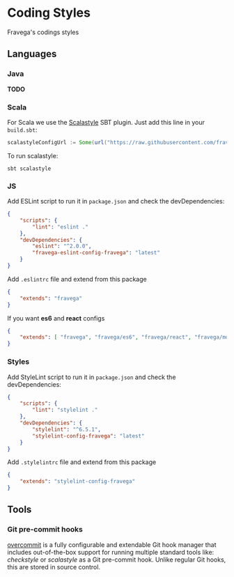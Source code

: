 # Coding Styles
Fravega's codings styles

## Languages

### Java

**TODO**

### Scala

For Scala we use the [Scalastyle](http://www.scalastyle.org/) SBT plugin. Just add this line in your `build.sbt`:

```scala
scalastyleConfigUrl := Some(url("https://raw.githubusercontent.com/fravega/coding-styles/master/scalastyle-config.xml"))
```

To run scalastyle:
```
sbt scalastyle
```

### JS

Add ESLint script to run it in `package.json` and check the devDependencies:

```json
{
	"scripts": {
		"lint": "eslint ."
	},
	"devDependencies": {
		"eslint": "^2.0.0",
		"fravega-eslint-config-fravega": "latest"
	}
}
```

Add `.eslintrc` file and extend from this package

```json
{
    "extends": "fravega"
}
```

If you want **es6** and **react** configs
```json
{
    "extends": [ "fravega", "fravega/es6", "fravega/react", "fravega/mocha", "fravega/jasmine" ]
}
```

### Styles

Add StyleLint script to run it in `package.json` and check the devDependencies:

```json
{
	"scripts": {
		"lint": "stylelint ."
	},
	"devDependencies": {
		"stylelint": "^6.5.1",
		"stylelint-config-fravega": "latest"
	}
}
```

Add `.stylelintrc` file and extend from this package

```json
{
    "extends": "stylelint-config-fravega"
}
```

## Tools

### Git pre-commit hooks

[overcommit](
https://github.com/brigade/overcommit) is a fully configurable and extendable Git hook manager that includes out-of-the-box support for running multiple standard tools like: _checkstyle_ or _scalastyle_ as a Git pre-commit hook. Unlike regular Git hooks, this are stored in source control. 
